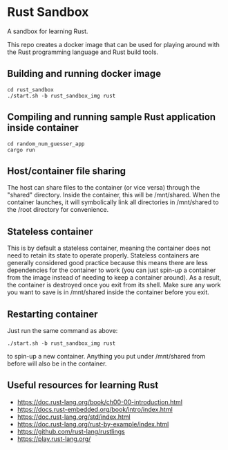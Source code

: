 # Rust Sandbox
A sandbox for learning Rust.

This repo creates a docker image that can be used for playing around with the Rust programming language and Rust build tools.

## Building and running docker image
```shell
cd rust_sandbox
./start.sh -b rust_sandbox_img rust
```

## Compiling and running sample Rust application inside container
```shell
cd random_num_guesser_app
cargo run
```

## Host/container file sharing
The host can share files to the container (or vice versa) through the "shared" directory. Inside the container, this will be /mnt/shared. When the container launches, it will symbolically link all directories in /mnt/shared to the /root directory for convenience. 

## Stateless container
This is by default a stateless container, meaning the container does not need to retain its state to operate properly. Stateless containers are generally considered good practice because this means there are less dependencies for the container to work (you can just spin-up a container from the image instead of needing to keep a container around). As a result, the container is destroyed once you exit from its shell. Make sure any work you want to save is in /mnt/shared inside the container before you exit.

## Restarting container
Just run the same command as above:

```shell
./start.sh -b rust_sandbox_img rust
```

to spin-up a new container. Anything you put under /mnt/shared from before will also be in the container.

## Useful resources for learning Rust
* https://doc.rust-lang.org/book/ch00-00-introduction.html
* https://docs.rust-embedded.org/book/intro/index.html
* https://doc.rust-lang.org/std/index.html
* https://doc.rust-lang.org/rust-by-example/index.html
* https://github.com/rust-lang/rustlings
* https://play.rust-lang.org/


